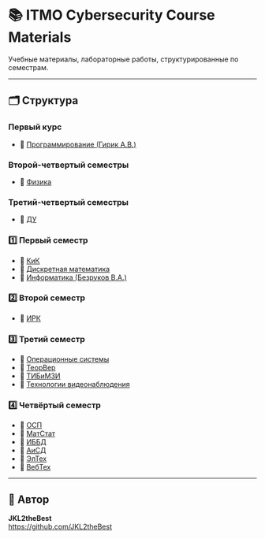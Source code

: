 # 📚 ITMO Cybersecurity Course Materials

Учебные материалы, лабораторные работы, структурированные по семестрам.

---

## 🗂️ Структура

### Первый курс
- 📁 [Программирование (Гирик А.В.)](https://github.com/JKL2theBest/ITMO/tree/master/Programming)

### Второй-четвертый семестры
- 📁 [Физика](https://github.com/JKL2theBest/ITMO/tree/master/PhysicsWithModelling)

### Третий-четвертый семестры
- 📁 [ДУ](https://github.com/JKL2theBest/ITMO/tree/master/DifferentialEquations)

### 1️⃣ Первый семестр
- 📁 [КиК](https://github.com/JKL2theBest/ITMO/tree/master/CommunicationsAndTeamBuilding)
- 📁 [Дискретная математика](https://github.com/JKL2theBest/ITMO/tree/master/DiscreteMaths)  
- 📁 [Информатика (Безруков В.А.)](https://github.com/JKL2theBest/ITMO/tree/master/Informatics)  

### 2️⃣ Второй семестр
- 📁 [ИРК](https://github.com/JKL2theBest/ITMO/tree/master/HistoryOfRussianCulture)

### 3️⃣ Третий семестр
- 📁 [Операционные системы](https://github.com/JKL2theBest/ITMO/tree/master/OperatingSystems)
- 📁 [ТеорВер](https://github.com/JKL2theBest/ITMO/tree/master/ProbabilityTheory)
- 📁 [ТИБиМЗИ](https://github.com/JKL2theBest/ITMO/tree/master/InformationsSecurityTheory)
- 📁 [Технологии видеонаблюдения](https://github.com/JKL2theBest/ITMO/tree/master/VideoSurveillanceTechnologies)  

### 4️⃣ Четвёртый семестр
- 📁 [ОСП](https://github.com/JKL2theBest/ITMO/tree/master/SystemProgramming)
- 📁 [МатСтат](https://github.com/JKL2theBest/ITMO/tree/master/MathStatistics)
- 📁 [ИББД](https://github.com/JKL2theBest/ITMO/tree/master/DatabaseSecurity)
- 📁 [АиСД](https://github.com/JKL2theBest/ITMO/tree/master/AlghoritmsAndDataStructures)
- 📁 [ЭлТех](https://github.com/JKL2theBest/ITMO/tree/master/ElectricalEngineering)
- 📁 [ВебТех](https://github.com/JKL2theBest/ITMO/tree/master/WebTechnologies/SuhangulyyevM_Senior_2)

---

## 📎 Автор

**JKL2theBest**  
<https://github.com/JKL2theBest>
